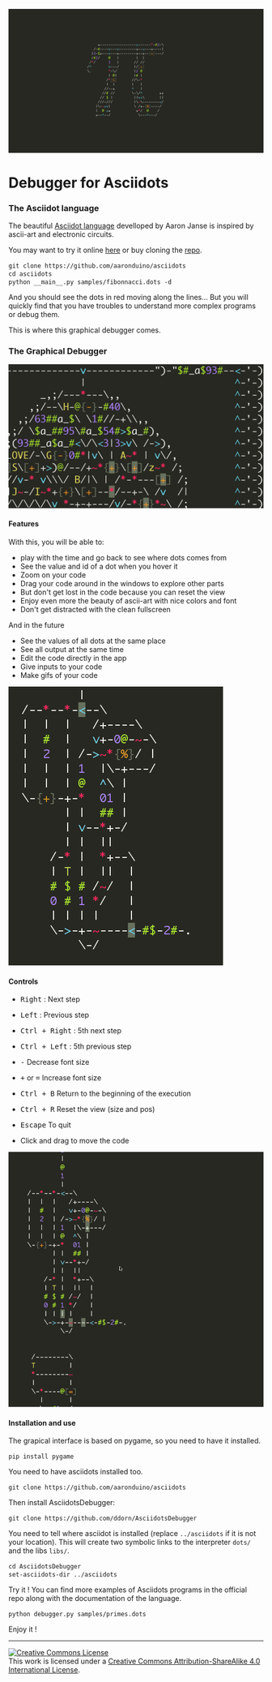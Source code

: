 ![Pi prime generation](assets/pi-primes.PNG)

# Debugger for Asciidots


### The Asciidot language
The beautiful [Asciidot language](https://github.com/aaronduino/asciidots) 
develloped by Aaron Janse is inspired by ascii-art and electronic circuits.

You may want to try it online [here](https://asciidots.herokuapp.com/)
or buy cloning the [repo](https://github.com/aaronduino/asciidots).

    git clone https://github.com/aaronduino/asciidots
    cd asciidots
    python __main__.py samples/fibonnacci.dots -d

And you should see the dots in red moving along the lines...
But you will quickly find that you have troubles to understand more complex programs or debug them.

This is where this graphical debugger comes.

### The Graphical Debugger

![There is a lot of colors](assets/colors.png)

#### Features
With this, you will be able to:
- play with the time and go back to see where dots comes from
- See the value and id of a dot when you hover it
- Zoom on your code
- Drag your code around in the windows to explore other parts
- But don't get lost in the code because you can reset the view
- Enjoy even more the beauty of ascii-art with nice colors and font
- Don't get distracted with the clean fullscreen

And in the future
- See the values of all dots at the same place
- See all output at the same time
- Edit the code directly in the app
- Give inputs to your code
- Make gifs of your code 

![Play with the time](assets/play_with_time.gif)

#### Controls

- <kbd>Right</kbd> : Next step
- <kbd>Left</kbd> : Previous step
- <kbd>Ctrl + Right</kbd> : 5th next step
- <kbd>Ctrl + Left</kbd> : 5th previous step


- <kbd>-</kbd> Decrease font size
- <kbd>+</kbd> or <kbd>=</kbd> Increase font size


- <kbd>Ctrl + B</kbd> Return to the beginning of the execution
- <kbd>Ctrl + R</kbd> Reset the view (size and pos)


- <kbd>Escape</kbd> To quit


- Click and drag to move the code

![Drag your code](assets/move_around.gif)

#### Installation and use


The grapical interface is based on pygame, so you need to have it installed.

    pip install pygame

You need to have asciidots installed too.

    git clone https://github.com/aaronduino/asciidots

Then install AsciidotsDebugger:
    
    git clone https://github.com/ddorn/AsciidotsDebugger

You need to tell where asciidot is installed (replace `../asciidots`  if it is not your location).
This will create two symbolic links to the interpreter `dots/` and the libs `libs/`.

    cd AsciidotsDebugger
    set-asciidots-dir ../asciidots 
    
Try it ! You can find more examples of Asciidots programs in the official repo along with the documentation of the language.
    
    python debugger.py samples/primes.dots

Enjoy it !

---

<a rel="license" href="http://creativecommons.org/licenses/by-sa/4.0/"><img alt="Creative Commons License" style="border-width:0" src="https://i.creativecommons.org/l/by-sa/4.0/88x31.png" /></a><br />This work is licensed under a <a rel="license" href="http://creativecommons.org/licenses/by-sa/4.0/">Creative Commons Attribution-ShareAlike 4.0 International License</a>.
